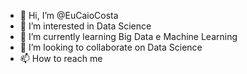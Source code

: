 - 👋 Hi, I’m @EuCaioCosta
- 👀 I’m interested in Data Science
- 🌱 I’m currently learning Big Data e Machine Learning
- 💞️ I’m looking to collaborate on  Data Science
- 📫 How to reach me 

<!---
EuCaioCosta/EuCaioCosta is a ✨ special ✨ repository because its `README.md` (this file) appears on your GitHub profile.
You can click the Preview link to take a look at your changes.
--->
